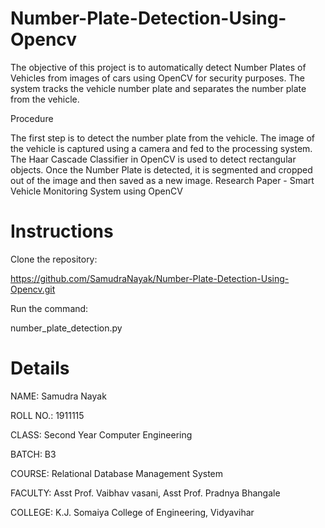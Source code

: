 # Number-Plate-Detection-Using-Opencv

The objective of this project is to automatically detect Number Plates of Vehicles from images of cars using OpenCV for security purposes. The system tracks the vehicle number plate and separates the number plate from the vehicle. 

Procedure

The first step is to detect the number plate from the vehicle. The image of the vehicle is captured using a camera and fed to the processing system. The Haar Cascade Classifier in OpenCV is used to detect rectangular objects. Once the Number Plate is detected, it is segmented and cropped out of the image and then saved as a new image.
Research Paper - Smart Vehicle Monitoring System using OpenCV

# Instructions

Clone the repository:

https://github.com/SamudraNayak/Number-Plate-Detection-Using-Opencv.git

Run the command:

number_plate_detection.py

# Details

NAME: Samudra Nayak

ROLL NO.: 1911115

CLASS: Second Year Computer Engineering 

BATCH: B3

COURSE: Relational Database Management System

FACULTY: Asst Prof. Vaibhav vasani, Asst Prof. Pradnya Bhangale

COLLEGE: K.J. Somaiya College of Engineering, Vidyavihar
